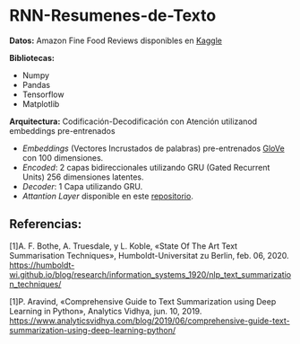 # RNN-Resumenes-de-Texto

**Datos:** 
Amazon Fine Food Reviews disponibles en [Kaggle](https://www.kaggle.com/snap/amazon-fine-food-reviews)

**Bibliotecas:**
- Numpy
- Pandas
- Tensorflow
- Matplotlib



**Arquitectura:** Codificación-Decodificación con Atención utilizanod embeddings pre-entrenados

- *Embeddings* (Vectores Incrustados de palabras) pre-entrenados [GloVe](https://nlp.stanford.edu/projects/glove/) con 100 dimensiones.
- *Encoded*: 2 capas bidireccionales utilizando GRU (Gated Recurrent Units) 256 dimensiones latentes.
- *Decoder*: 1 Capa utilizando GRU.
- *Attantion Layer* disponible en este [repositorio](https://github.com/madhav727/abstractive-news-summary).

## Referencias:

[1]A. F. Bothe, A. Truesdale, y L. Koble, «State Of The Art Text Summarisation Techniques», Humboldt-Universitat zu Berlin, feb. 06, 2020. https://humboldt-wi.github.io/blog/research/information_systems_1920/nlp_text_summarization_techniques/

[1]P. Aravind, «Comprehensive Guide to Text Summarization using Deep Learning in Python», Analytics Vidhya, jun. 10, 2019. https://www.analyticsvidhya.com/blog/2019/06/comprehensive-guide-text-summarization-using-deep-learning-python/ 





